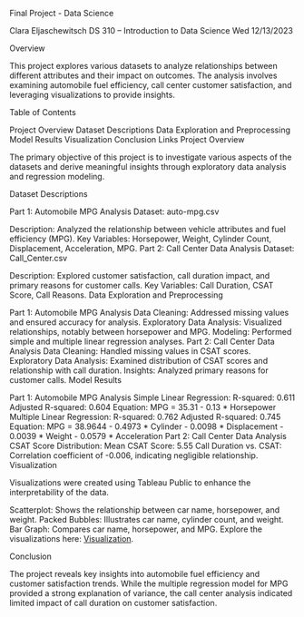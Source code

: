 Final Project - Data Science

Clara Eljaschewitsch
DS 310 – Introduction to Data Science
Wed 12/13/2023

Overview

This project explores various datasets to analyze relationships between different attributes and their impact on outcomes. The analysis involves examining automobile fuel efficiency, call center customer satisfaction, and leveraging visualizations to provide insights.

Table of Contents

Project Overview
Dataset Descriptions
Data Exploration and Preprocessing
Model Results
Visualization
Conclusion
Links
Project Overview

The primary objective of this project is to investigate various aspects of the datasets and derive meaningful insights through exploratory data analysis and regression modeling.

Dataset Descriptions

Part 1: Automobile MPG Analysis
Dataset: auto-mpg.csv

Description: Analyzed the relationship between vehicle attributes and fuel efficiency (MPG).
Key Variables: Horsepower, Weight, Cylinder Count, Displacement, Acceleration, MPG.
Part 2: Call Center Data Analysis
Dataset: Call_Center.csv

Description: Explored customer satisfaction, call duration impact, and primary reasons for customer calls.
Key Variables: Call Duration, CSAT Score, Call Reasons.
Data Exploration and Preprocessing

Part 1: Automobile MPG Analysis
Data Cleaning: Addressed missing values and ensured accuracy for analysis.
Exploratory Data Analysis: Visualized relationships, notably between horsepower and MPG.
Modeling: Performed simple and multiple linear regression analyses.
Part 2: Call Center Data Analysis
Data Cleaning: Handled missing values in CSAT scores.
Exploratory Data Analysis: Examined distribution of CSAT scores and relationship with call duration.
Insights: Analyzed primary reasons for customer calls.
Model Results

Part 1: Automobile MPG Analysis
Simple Linear Regression:
R-squared: 0.611
Adjusted R-squared: 0.604
Equation: MPG = 35.31 - 0.13 * Horsepower
Multiple Linear Regression:
R-squared: 0.762
Adjusted R-squared: 0.745
Equation: MPG = 38.9644 - 0.4973 * Cylinder - 0.0098 * Displacement - 0.0039 * Weight - 0.0579 * Acceleration
Part 2: Call Center Data Analysis
CSAT Score Distribution: Mean CSAT Score: 5.55
Call Duration vs. CSAT: Correlation coefficient of -0.006, indicating negligible relationship.
Visualization

Visualizations were created using Tableau Public to enhance the interpretability of the data.

Scatterplot: Shows the relationship between car name, horsepower, and weight.
Packed Bubbles: Illustrates car name, cylinder count, and weight.
Bar Graph: Compares car name, horsepower, and MPG.
Explore the visualizations here:
[Visualization](https://public.tableau.com/views/Final_Project_17022405943780/Dashboard1?:language=en-US&publish=yes&:display_count=n&:origin=viz_share_link).

Conclusion

The project reveals key insights into automobile fuel efficiency and customer satisfaction trends. While the multiple regression model for MPG provided a strong explanation of variance, the call center analysis indicated limited impact of call duration on customer satisfaction.

